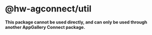 # @hw-agconnect/util

**This package cannot be used directly, and can only be used through another AppGallery Connect package.**
